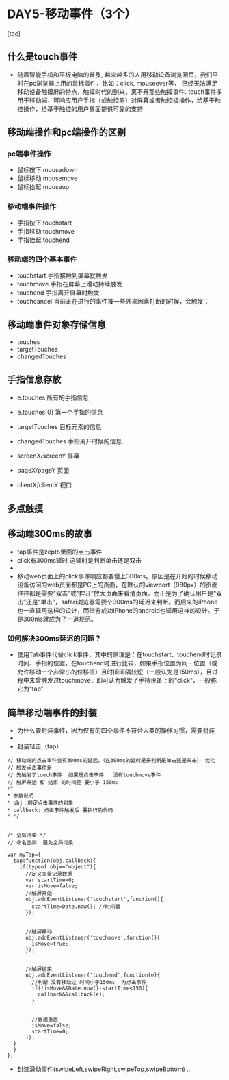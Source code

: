 # DAY5-移动事件（3个）
[toc]


## 什么是touch事件
- 随着智能手机和平板电脑的普及, 越来越多的人用移动设备浏览网页，我们平时在pc浏览器上用的鼠标事件，比如：click, mouseover等， 已经无法满足移动设备触摸屏的特点，触摸时代的到来，离不开那些触摸事件. touch事件多用于移动端，可响应用户手指（或触控笔）对屏幕或者触控板操作，给基于触控操作，给基于触控的用户界面提供可靠的支持

## 移动端操作和pc端操作的区别
### pc端事件操作
- 鼠标按下 mousedown
- 鼠标移动 mousemove
- 鼠标抬起 mouseup

### 移动端事件操作
- 手指按下 touchstart
- 手指移动 touchmove
- 手指抬起 touchend

### 移动端的四个基本事件
- touchstart 手指接触到屏幕就触发
- touchmove 手指在屏幕上滑动持续触发
- touchend 手指离开屏幕时触发
- touchcancel 当前正在进行的事件被一些外来因素打断的时候，会触发；

## 移动端事件对象存储信息
- touches
- targetTouches
- changedTouches

## 手指信息存放
- e.touches	所有的手指信息
- e.touches[0]	第一个手指的信息
- targetTouches		目标元素的信息
- changedTouches	手指离开时候的信息

- screenX/screenY	屏幕
- pageX/pageY 		页面
- clientX/clientY		视口

## 多点触摸

## 移动端300ms的故事
- tap事件是zepto里面的点击事件
- click有300ms延时 这延时是判断单击还是双击
- 
- 移动web页面上的click事件响应都要慢上300ms。原因是在开始的时候移动设备访问的web页面都是PC上的页面，在默认的viewport（980px）的页面往往都是需要“双击”或“捏开”放大页面来看清页面。而正是为了确认用户是“双击”还是“单击”，safari浏览器需要个300ms的延迟来判断。而后来的iPhone也一直延用这样的设计，而借鉴成功iPhone的android也延用这样的设计。于是300ms就成为了一道规范。

### 如何解决300ms延迟的问题？
- 使用Tab事件代替click事件，其中的原理是：在touchstart、touchend时记录时间、手指的位置，在touchend时进行比较，如果手指位置为同一位置（或允许移动一个非常小的位移值）且时间间隔较短（一般认为是150ms），且过程中未曾触发过touchmove，即可认为触发了手持设备上的“click”，一般称它为“tap”

## 简单移动端事件的封装
- 为什么要封装事件，因为仅有的四个事件不符合人类的操作习惯，需要封装
- 
- 封装轻击（tap）
```
// 移动端的点击事件会有300ms的延迟，（这300ms的延时是来判断是单击还是双击） 优化
// 触发点击事件是
// 先触发了touch事件  如果是点击事件   没有touchmove事件
// 触屏开始 和 结束 的时间差 要小于 150ms
/*
* 参数说明
* obj：绑定点击事件的对象
* callback: 点击事件触发后 要执行的代码
* */


/* 全局污染 */
// 命名空间  避免全局污染

var myTap={
  tap:function(obj,callback){
    if(typeof obj=="object"){
      //定义变量记录数据
      var startTime=0;
      var isMove=false;
      //触屏开始
      obj.addEventListener('touchstart',function(){
        startTime=Date.now(); //时间戳
      });


      //触屏移动
      obj.addEventListener('touchmove',function(){
        isMove=true;
      });


      //触屏结束
      obj.addEventListener('touchend',function(e){
        //判断 没有移动过 时间小于150ms  为点击事件
        if(!isMove&&Date.now()-startTime<150){
          callback&&callback(e);
        }


        //数据重置
        isMove=false;
        startTime=0;
      });
  }
  }
};
```
- 封装滑动事件(swipeLeft,swipeRight,swipeTop,swipeBottom) ...
